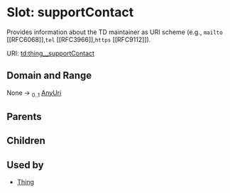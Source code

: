 
# Slot: supportContact


Provides information about the TD maintainer as URI scheme (e.g., <code>mailto</code> [[RFC6068]],<code>tel</code> [[RFC3966]],<code>https</code> [[RFC9112]]).

URI: [td:thing__supportContact](https://www.w3.org/2019/wot/td#thing__supportContact)


## Domain and Range

None &#8594;  <sub>0..1</sub> [AnyUri](types/AnyUri.md)

## Parents


## Children


## Used by

 * [Thing](Thing.md)
